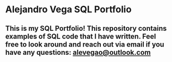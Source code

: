 # Alejandro Vega SQL Portfolio

## This is my SQL Portfolio! This repository contains examples of SQL code that I have written. Feel free to look around and reach out via email if you have any questions: alevegao@outlook.com

